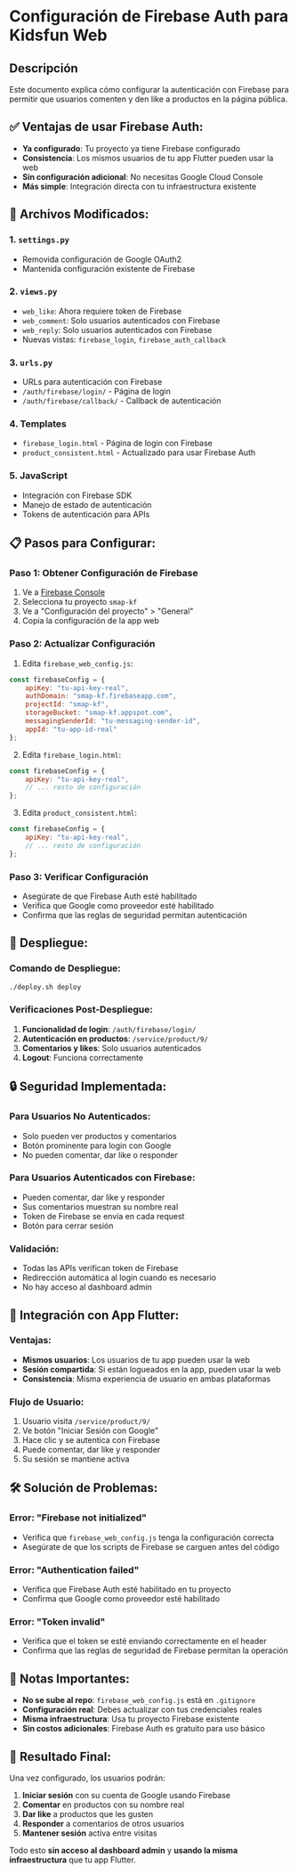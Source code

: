 # Configuración de Firebase Auth para Kidsfun Web

## Descripción
Este documento explica cómo configurar la autenticación con Firebase para permitir que usuarios comenten y den like a productos en la página pública.

## ✅ **Ventajas de usar Firebase Auth:**
- **Ya configurado**: Tu proyecto ya tiene Firebase configurado
- **Consistencia**: Los mismos usuarios de tu app Flutter pueden usar la web
- **Sin configuración adicional**: No necesitas Google Cloud Console
- **Más simple**: Integración directa con tu infraestructura existente

## 🔧 **Archivos Modificados:**

### 1. **`settings.py`**
- Removida configuración de Google OAuth2
- Mantenida configuración existente de Firebase

### 2. **`views.py`**
- `web_like`: Ahora requiere token de Firebase
- `web_comment`: Solo usuarios autenticados con Firebase
- `web_reply`: Solo usuarios autenticados con Firebase
- Nuevas vistas: `firebase_login`, `firebase_auth_callback`

### 3. **`urls.py`**
- URLs para autenticación con Firebase
- `/auth/firebase/login/` - Página de login
- `/auth/firebase/callback/` - Callback de autenticación

### 4. **Templates**
- `firebase_login.html` - Página de login con Firebase
- `product_consistent.html` - Actualizado para usar Firebase Auth

### 5. **JavaScript**
- Integración con Firebase SDK
- Manejo de estado de autenticación
- Tokens de autenticación para APIs

## 📋 **Pasos para Configurar:**

### **Paso 1: Obtener Configuración de Firebase**
1. Ve a [Firebase Console](https://console.firebase.google.com/)
2. Selecciona tu proyecto `smap-kf`
3. Ve a "Configuración del proyecto" > "General"
4. Copia la configuración de la app web

### **Paso 2: Actualizar Configuración**
1. Edita `firebase_web_config.js`:
```javascript
const firebaseConfig = {
    apiKey: "tu-api-key-real",
    authDomain: "smap-kf.firebaseapp.com",
    projectId: "smap-kf",
    storageBucket: "smap-kf.appspot.com",
    messagingSenderId: "tu-messaging-sender-id",
    appId: "tu-app-id-real"
};
```

2. Edita `firebase_login.html`:
```javascript
const firebaseConfig = {
    apiKey: "tu-api-key-real",
    // ... resto de configuración
};
```

3. Edita `product_consistent.html`:
```javascript
const firebaseConfig = {
    apiKey: "tu-api-key-real",
    // ... resto de configuración
};
```

### **Paso 3: Verificar Configuración**
- Asegúrate de que Firebase Auth esté habilitado
- Verifica que Google como proveedor esté habilitado
- Confirma que las reglas de seguridad permitan autenticación

## 🚀 **Despliegue:**

### **Comando de Despliegue:**
```bash
./deploy.sh deploy
```

### **Verificaciones Post-Despliegue:**
1. **Funcionalidad de login**: `/auth/firebase/login/`
2. **Autenticación en productos**: `/service/product/9/`
3. **Comentarios y likes**: Solo usuarios autenticados
4. **Logout**: Funciona correctamente

## 🔒 **Seguridad Implementada:**

### **Para Usuarios No Autenticados:**
- Solo pueden ver productos y comentarios
- Botón prominente para login con Google
- No pueden comentar, dar like o responder

### **Para Usuarios Autenticados con Firebase:**
- Pueden comentar, dar like y responder
- Sus comentarios muestran su nombre real
- Token de Firebase se envía en cada request
- Botón para cerrar sesión

### **Validación:**
- Todas las APIs verifican token de Firebase
- Redirección automática al login cuando es necesario
- No hay acceso al dashboard admin

## 📱 **Integración con App Flutter:**

### **Ventajas:**
- **Mismos usuarios**: Los usuarios de tu app pueden usar la web
- **Sesión compartida**: Si están logueados en la app, pueden usar la web
- **Consistencia**: Misma experiencia de usuario en ambas plataformas

### **Flujo de Usuario:**
1. Usuario visita `/service/product/9/`
2. Ve botón "Iniciar Sesión con Google"
3. Hace clic y se autentica con Firebase
4. Puede comentar, dar like y responder
5. Su sesión se mantiene activa

## 🛠️ **Solución de Problemas:**

### **Error: "Firebase not initialized"**
- Verifica que `firebase_web_config.js` tenga la configuración correcta
- Asegúrate de que los scripts de Firebase se carguen antes del código

### **Error: "Authentication failed"**
- Verifica que Firebase Auth esté habilitado en tu proyecto
- Confirma que Google como proveedor esté habilitado

### **Error: "Token invalid"**
- Verifica que el token se esté enviando correctamente en el header
- Confirma que las reglas de seguridad de Firebase permitan la operación

## 📝 **Notas Importantes:**

- **No se sube al repo**: `firebase_web_config.js` está en `.gitignore`
- **Configuración real**: Debes actualizar con tus credenciales reales
- **Misma infraestructura**: Usa tu proyecto Firebase existente
- **Sin costos adicionales**: Firebase Auth es gratuito para uso básico

## 🎯 **Resultado Final:**

Una vez configurado, los usuarios podrán:
1. **Iniciar sesión** con su cuenta de Google usando Firebase
2. **Comentar** en productos con su nombre real
3. **Dar like** a productos que les gusten
4. **Responder** a comentarios de otros usuarios
5. **Mantener sesión** activa entre visitas

Todo esto **sin acceso al dashboard admin** y **usando la misma infraestructura** que tu app Flutter.

